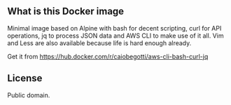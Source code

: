 ## What is this Docker image
Minimal image based on Alpine with bash for decent scripting, curl for API operations, jq to process JSON data and AWS CLI to make use of it all. Vim and Less are also available because life is hard enough already.

Get it from https://hub.docker.com/r/caiobegotti/aws-cli-bash-curl-jq

## License
Public domain.
